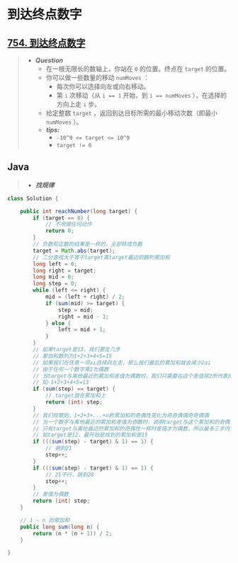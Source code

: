 # 到达终点数字

## [754. 到达终点数字](https://leetcode.cn/problems/reach-a-number/)

> - ***Question***
>   - 在一根无限长的数轴上，你站在 `0` 的位置。终点在 `target` 的位置。
>   - 你可以做一些数量的移动 `numMoves` ：
>     - 每次你可以选择向左或向右移动。
>     - 第 `i` 次移动（从 `i == 1` 开始，到 `i == numMoves` ），在选择的方向上走 `i` 步。
>   - 给定整数 `target` ，返回到达目标所需的最小移动次数（即最小 `numMoves` ）。
>   - ***tips:***
>     - `-10^9 <= target <= 10^9`
>     - `target != 0`

## Java

> - ***找规律***

```java
class Solution {

    public int reachNumber(long target) {
        if (target == 0) {
            // 不用做任何动作
            return 0;
        }
        // 负数和正数的结果是一样的，全部转成负数
        target = Math.abs(target);
        // 二分查找大于等于target离target最近的数列累加和
        long left = 0;
        long right = target;
        long mid = 0;
        long step = 0;
        while (left <= right) {
            mid = (left + right) / 2;
            if (sum(mid) >= target) {
                step = mid;
                right = mid - 1;
            } else {
                left = mid + 1;
            }
        }
        // 如果target是13，我们要走几步
        // 累加和数列为1+2+3+4+5=15
        // 如果我们在任意一项ai选择向左走，那么我们最后的累加和就会减少2ai
        // 由于任何一个数字乘2为偶数
        // 当target与离他最近的累加和差值为偶数时，我们只需要在这个差值除2所代表的步数向左走即可
        // 如-1+2+3+4+5=13
        if (sum(step) == target) {
            // target就在累加和上
            return (int) step;
        }
        // 我们观察到，1+2+3+...+n的累加和的奇偶性变化为奇奇偶偶奇奇偶偶
        // 当一个数字与离他最近的累加和差值为奇数时，说明target与这个累加和的奇偶性不一样
        // 只有target与离他最近的累加和的奇偶性一样时差值才为偶数，所以最多三步内找到奇偶性一样的累加和
        // 如target是12，最开始是找到的累加和是15
        if (((sum(step) - target) & 1) == 1) {
            // 跳到21
            step++;
        }
        if (((sum(step) - target) & 1) == 1) {
            // 21不行，跳到28
            step++;
        }
        // 差值为偶数
        return (int) step;
    }

    // 1 ~ n 的累加和
    public long sum(long n) {
        return (n * (n + 1)) / 2;
    }

}
```
